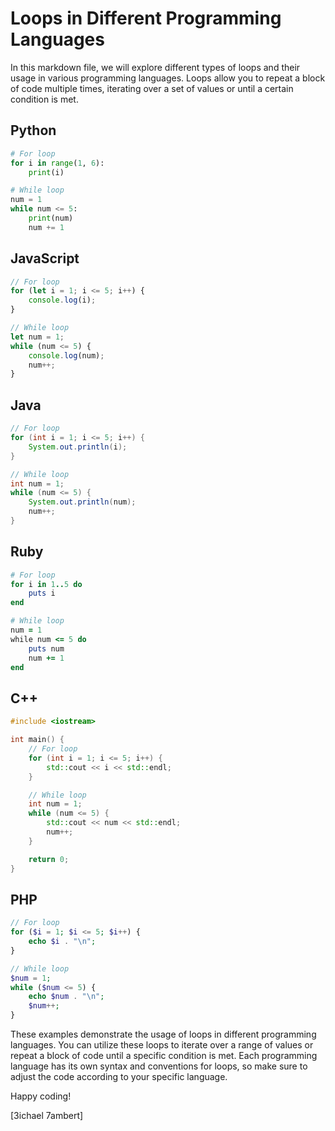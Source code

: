 # Loops in Different Programming Languages

In this markdown file, we will explore different types of loops and their usage in various programming languages. Loops allow you to repeat a block of code multiple times, iterating over a set of values or until a certain condition is met.

## Python

```python
# For loop
for i in range(1, 6):
    print(i)

# While loop
num = 1
while num <= 5:
    print(num)
    num += 1
```

## JavaScript

```javascript
// For loop
for (let i = 1; i <= 5; i++) {
    console.log(i);
}

// While loop
let num = 1;
while (num <= 5) {
    console.log(num);
    num++;
}
```

## Java

```java
// For loop
for (int i = 1; i <= 5; i++) {
    System.out.println(i);
}

// While loop
int num = 1;
while (num <= 5) {
    System.out.println(num);
    num++;
}
```

## Ruby

```ruby
# For loop
for i in 1..5 do
    puts i
end

# While loop
num = 1
while num <= 5 do
    puts num
    num += 1
end
```

## C++

```cpp
#include <iostream>

int main() {
    // For loop
    for (int i = 1; i <= 5; i++) {
        std::cout << i << std::endl;
    }

    // While loop
    int num = 1;
    while (num <= 5) {
        std::cout << num << std::endl;
        num++;
    }

    return 0;
}
```

## PHP

```php
// For loop
for ($i = 1; $i <= 5; $i++) {
    echo $i . "\n";
}

// While loop
$num = 1;
while ($num <= 5) {
    echo $num . "\n";
    $num++;
}
```

These examples demonstrate the usage of loops in different programming languages. You can utilize these loops to iterate over a range of values or repeat a block of code until a specific condition is met. Each programming language has its own syntax and conventions for loops, so make sure to adjust the code according to your specific language.

Happy coding!

\[3ichael 7ambert\]